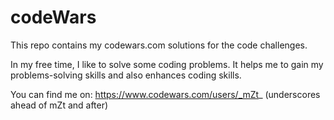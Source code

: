 # codeWars
This repo contains my codewars.com solutions for the code challenges. 

In my free time, I like to solve some coding problems. It helps me to gain my problems-solving skills and also enhances coding skills. 

You can find me on: https://www.codewars.com/users/_mZt_ (underscores ahead of mZt and after)
